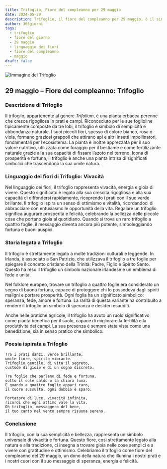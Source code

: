 ```yaml
---
title: Trifoglio, Fiore del compleanno per 29 maggio
date: 2024-05-29
description: Trifoglio, il fiore del compleanno per 29 maggio, è il simbolo di Vivacità. Scopri il suo significato unico, le storie affascinanti e la poesia che celebra la sua bellezza.
author: 365giorni
tags:
  - trifoglio
  - fiore del giorno
  - 29 maggio
  - linguaggio dei fiori
  - fiore del compleanno
  - maggio
draft: false
---
```


![Immagine del Trifoglio](https://cdn.pixabay.com/photo/2018/09/03/09/02/clover-3650704_1280.jpg)


## 29 maggio – Fiore del compleanno: Trifoglio

### Descrizione di Trifoglio

Il trifoglio, appartenente al genere _Trifolium_, è una pianta erbacea perenne che cresce rigogliosa in prati e campi. Riconosciuto per le sue foglioline tipicamente composte da tre lobi, il trifoglio è simbolo di semplicità e abbondanza naturale. I suoi piccoli fiori, spesso di colore bianco, rosa o viola, formano graziosi grappoli che attirano api e altri insetti impollinatori, fondamentali per l’ecosistema. La pianta è inoltre apprezzata per il suo valore nutritivo, utilizzata come foraggio per il bestiame e come fertilizzante naturale grazie alla sua capacità di fissare l’azoto nel terreno. Icona di prosperità e fortuna, il trifoglio è anche una pianta intrisa di significati simbolici che trascendono la sua umile natura.

### Linguaggio dei fiori di Trifoglio: Vivacità

Nel linguaggio dei fiori, il trifoglio rappresenta vivacità, energia e gioia di vivere. Questo significato è legato alla sua crescita rigogliosa e alla sua capacità di diffondersi rapidamente, ricoprendo i prati con il suo verde brillante. Il trifoglio ispira un senso di ottimismo e vitalità, ricordandoci di abbracciare con entusiasmo le opportunità della vita. Regalare un trifoglio significa augurare prosperità e felicità, celebrando la bellezza delle piccole cose che portano gioia al quotidiano. Quando si trova un raro trifoglio a quattro foglie, il messaggio diventa ancora più potente, simboleggiando fortuna e buoni auspici.

### Storia legata a Trifoglio

Il trifoglio è strettamente legato a molte tradizioni culturali e leggende. In Irlanda, è associato a San Patrizio, che utilizzava il trifoglio a tre foglie per spiegare il concetto cristiano della Trinità: Padre, Figlio e Spirito Santo. Questo ha reso il trifoglio un simbolo nazionale irlandese e un emblema di fede e unità.

Nel folklore europeo, trovare un trifoglio a quattro foglie era considerato un segno di buona fortuna, capace di proteggere chi lo possedeva dagli spiriti maligni e portare prosperità. Ogni foglia ha un significato simbolico: speranza, fede, amore e fortuna. La rarità di questa variante ha contribuito a rendere il trifoglio un simbolo di speranza e desideri esauditi.

Anche nelle pratiche agricole, il trifoglio ha avuto un ruolo significativo come pianta benefica per il suolo, capace di migliorare la fertilità e la produttività dei campi. La sua presenza è sempre stata vista come una benedizione, sia in senso pratico che simbolico.

### Poesia ispirata a Trifoglio

```
Tra i prati danzi, verde brillante,  
umile fiore, spirito vibrante.  
Trifoglio gentile, di vita il segreto,  
custode di gioie e di un sogno discreto.  

Tre foglie che parlano di fede e fortuna,  
sotto il sole caldo o la chiara luna.  
E quando a quattro foglie appari raro,  
il cuore sussulta, ogni dubbio è sparo.  

Portatore di luce, vivacità infinita,  
ricordi che ogni attimo vale la vita.  
Oh trifoglio, messaggero del bene,  
il tuo canto nel vento sempre risuona sereno.  
```

### Conclusione

Il trifoglio, con la sua semplicità e bellezza, rappresenta un simbolo universale di vivacità e fortuna. Questo fiore, così strettamente legato alla natura e alla tradizione, ci insegna a trovare gioia nelle cose semplici e a vivere con gratitudine e ottimismo. Celebriamo il trifoglio come fiore del compleanno del 29 maggio, un dono della natura che illumina i nostri prati e i nostri cuori con il suo messaggio di speranza, energia e felicità.